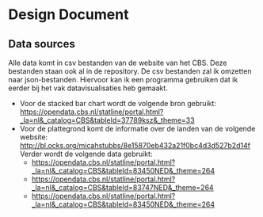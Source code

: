 # Design Document

## Data sources
Alle data komt in csv bestanden van de website van het CBS. Deze bestanden staan ook al in de repository. De csv bestanden zal ik omzetten naar json-bestanden. Hiervoor kan ik een programma gebruiken dat ik eerder bij het vak datavisualisaties heb gemaakt.
* Voor de stacked bar chart wordt de volgende bron gebruikt: https://opendata.cbs.nl/statline/portal.html?_la=nl&_catalog=CBS&tableId=37789ksz&_theme=33
* Voor de plattegrond komt de informatie over de landen van de volgende website: http://bl.ocks.org/micahstubbs/8e15870eb432a21f0bc4d3d527b2d14f
Verder wordt de volgende data gebruikt:
  * https://opendata.cbs.nl/statline/portal.html?_la=nl&_catalog=CBS&tableId=83450NED&_theme=264
  * https://opendata.cbs.nl/statline/portal.html?_la=nl&_catalog=CBS&tableId=83747NED&_theme=264
  * https://opendata.cbs.nl/statline/portal.html?_la=nl&_catalog=CBS&tableId=83450NED&_theme=264
